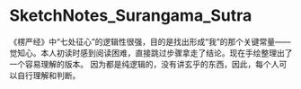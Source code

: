 # SketchNotes_Surangama_Sutra
《楞严经》中“七处征心”的逻辑性很强，目的是找出形成“我”的那个关键常量——觉知心。本人初读时感到阅读困难，直接跳过步骤拿走了结论。现在手绘整理出了一个容易理解的版本。
因为都是纯逻辑的，没有讲玄乎的东西，因此，每个人可以自行理解和判断。
